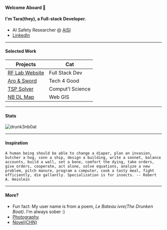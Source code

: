 
#### Welcome Aboard 🚢 

#### I'm Tara(they), a Full-stack Developer.
- AI Safety Researcher @ [AISI](https://www.aisi.dev/)
- [LinkedIn](https://www.linkedin.com/in/tara-tingyu-liu/)

---

#### Selected Work

| Projects                 	| Cat              	|
|--------------------------	|------------------	|
| [RF Lab Website](http://yiyihe.xyz/)                  	| Full Stack Dev      	|
| [Aro & Sword](https://aro-n-sword.com/)             	| Tech 4 Good                	|
| [TSP Solver](https://github.com/drunk3nb0at/CSE6140-Final-Project)             	| Comput'l Science 	|
| [NB DL Map](https://nbmap.pages.dev/)                        	| Web GIS       	|

---
#### Stats

<p><img align="mid" src="https://github-readme-stats.vercel.app/api?username=drunk3nb0at&count_private=true&show_icons=true&theme=rose_pine" alt="drunk3nb0at" /></p>

---
#### Inspiration

```text
A human being should be able to change a diaper, plan an invasion, butcher a hog, conn a ship, design a building, write a sonnet, balance accounts, build a wall, set a bone, comfort the dying, take orders, give orders, cooperate, act alone, solve equations, analyze a new problem, pitch manure, program a computer, cook a tasty meal, fight efficiently, die gallantly. Specialization is for insects. -- Robert A. Heinlein
```
---

#### More?

- Fun fact: My user name is from a poem, *Le Bateau ivre(The Drunken Boat)*. I'm always sober :)
- [Photography](https://unsplash.com/@naturalist_boat)
- [Novel(CHN)](https://t-aa-g.com/)
